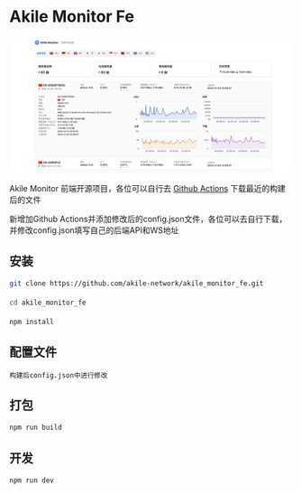 # Akile Monitor Fe

![预览](akile_monitor.jpg?raw=true)

Akile Monitor 前端开源项目，各位可以自行去 [Github Actions](https://github.com/akile-network/akile_monitor_fe/actions) 下载最近的构建后的文件

新增加Github Actions并添加修改后的config.json文件，各位可以去自行下载，并修改config.json填写自己的后端API和WS地址

## 安装
```bash
git clone https://github.com/akile-network/akile_monitor_fe.git

cd akile_monitor_fe

npm install
```

## 配置文件
```
构建后config.json中进行修改
```

## 打包
```bash
npm run build
```

## 开发
```bash
npm run dev
```
